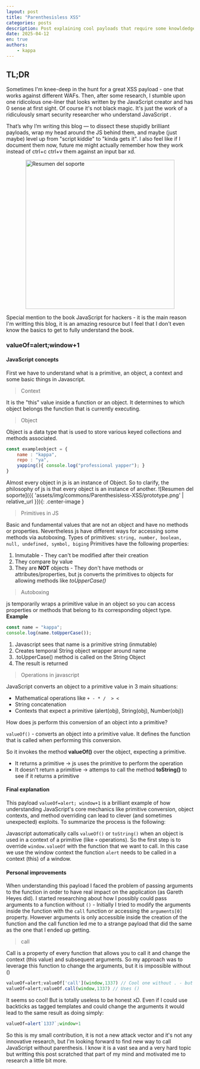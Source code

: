 ```yaml
---
layout: post
title: "Parenthesisless XSS"
categories: posts
description: Post explaining cool payloads that require some knowldedge of JS
date: 2025-04-12 
en: true
authors: 
    - kappa
---
```


## TL;DR

Sometimes I'm knee-deep in the hunt for a great XSS payload - one that works against different WAFs. Then, after some research, I stumble upon one ridicolous one-liner that looks written by the JavaScript creator and has 0 sense at first sight.
Of course it's not black magic. It's just the work of a ridiculously smart security researcher who understand JavaScript .

That’s why I’m writing this blog — to dissect these stupidly brilliant payloads, wrap my head around the JS behind them, and maybe (just maybe) level up from "script kiddie" to "kinda gets it". I also feel like if I document them now, future me might actually remember how they work instead of ctrl+c ctrl+v them against an input bar xd.

<img src="{{ 'assets/img/commons/Parenthesisless-XSS/catmeme.png' | relative_url }}" alt="Resumen del soporte" class="center-image" style="width: 400px; height: 400px;display: block;
  margin: 0 auto;" />

Special mention to the book JavaScript for hackers - it is the main reason I'm writting this blog, it is an amazing resource but I feel that I don't even know the basics to get to fully understand the book. 

### valueOf=alert;window+1

#### JavaScript concepts

First we have to understand what is a primitive, an object, a context and some basic things in Javascript.

> Context

It is the "this" value inside a function or an object. It determines to which object belongs the function that is currently executing.

> Object

Object is a data type that is used to store various keyed collections and methods associated.
```javascript
const exampleobject = {
    name : "kappa",
    repo : "ya",
    yapping(){ console.log("professional yapper"); }
}
```

Almost every object in js is an instance of Object. So to clarify, the philosophy of js is that every object is an instance of another.
![Resumen del soporte]({{ 'assets/img/commons/Parenthesisless-XSS/prototype.png' | relative_url }}){: .center-image }

> Primitives in JS

Basic and fundamental values that are not an object and have no methods or properties. Nevertheless js have different ways for accessing some methods via autoboxing.
Types of primitives: `string, number, boolean, null, undefined, symbol, biging`
Primitives have the following properties:
1. Inmutable - They can't be modified after their creation
2. They compare by value
3. They are **NOT** objects - They don't have methods or attributes/properties, but js converts the primitives to objects for allowing methods like *toUpperCase()*

> Autoboxing

js temporarily wraps a primitive value in an object so you can access properties or methods that belong to its corresponding object type. 
**Example**
```js
const name = "kappa";
console.log(name.toUpperCase()); 
```
1. Javascript sees that name is a primitive string (inmutable)
2. Creates temporal String object wrapper around name
3. .toUpperCase() method is called on the String Object
4. The result is returned

> Operations in javascript

JavaScript converts an object to a primitive value in 3 main situations:
- Mathematical operations like `+ - * /  > <`
- String concatenation
- Contexts that expect a primitive (alert(obj), String(obj), Number(obj))

How does js perform this conversion of an object into a primitive?

`valueOf()` - converts an object into a primitive value. It defines the function that is called when performing this conversion.

So it invokes the method **valueOf()** over the object, expecting a primitive.
- It returns a primitive -> js uses the primitive to perform the operation
- It doesn't return a primitive -> attemps to call the method **toString()** to see if it returns a primitive

#### Final explanation

This payload ``valueOf=alert; window+1`` is a brilliant example of how understanding JavaScript's core mechanics like primitive conversion, object contexts, and method overriding can lead to clever (and sometimes unexpected) exploits. To summarize the process is the following:

Javascript automatically calls `valueOf()` or `toString()` when an object is used in a context of a primitive (like `+` operations). So the first step is to override `window.valueOf` with the function that we want to call. In this case we use the window context the function `alert` needs to be called in a context (this) of a window.

#### Personal improvements

When understanding this payload I faced the problem of passing arguments to the function in order to have real impact on the application (as Gareth Heyes did). I started researching about how I possibly could pass arguments to a function without `()` - Initially I tried to modify the arguments inside the function with the `call` function or accessing the `arguments[0]` property. However arguments is only accessible inside the creation of the function and the call function led me to a strange payload that did the same as the one that I ended up getting.

> call

Call is a property of every function that allows you to call it and change the context (this value) and subsequent arguments. So my approach was to leverage this function to change the arguments, but it is impossible without ()

```javascript
valueOf=alert;valueOf['call'](window,1337) // Cool one without . - but not without () that is the objective
valueOf=alert;valueOf.call(window,1337) // Uses ()
```


It seems so cool! But is totally useless to be honest xD. Even if I could use backticks as tagged templates and could change the arguments it would lead to the same result as doing simply:
```javascript
valueOf=alert`1337`;window+1
```
So this is my small contribution, it is not a new attack vector and it's not any innovative research, but I'm looking forward to find new way to call JavaScript without parenthesis. I know it is a vast sea and a very hard topic but writting this post scratched that part of my mind and motivated me to research a little bit more.